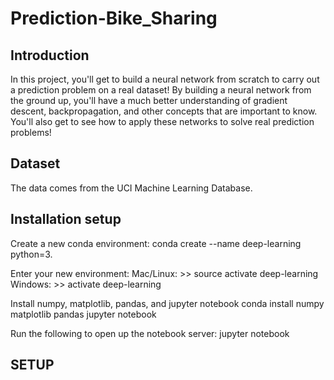# Prediction-Bike_Sharing
## Introduction
In this project, you'll get to build a neural network from scratch to carry out a prediction problem on a real dataset! By building a neural network from the ground up, you'll have a much better understanding of gradient descent, backpropagation, and other concepts that are important to know. You'll also get to see how to apply these networks to solve real prediction problems!

## Dataset
 The data comes from the UCI Machine Learning Database.
 
## Installation setup
Create a new conda environment:
 conda create --name deep-learning python=3.


Enter your new environment:
Mac/Linux: >> source activate deep-learning
Windows: >> activate deep-learning

Install numpy, matplotlib, pandas, and jupyter notebook
conda install numpy matplotlib pandas jupyter notebook

Run the following to open up the notebook server:
jupyter notebook



## SETUP

